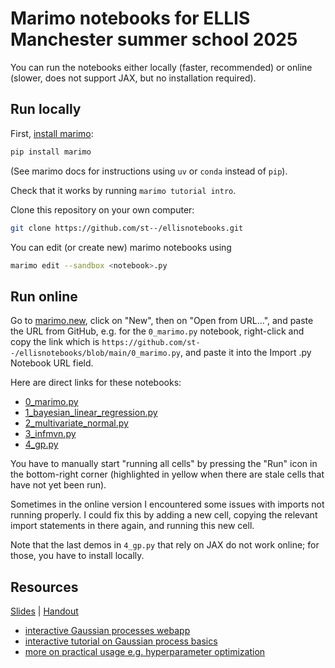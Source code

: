 # Marimo notebooks for ELLIS Manchester summer school 2025

You can run the notebooks either locally (faster, recommended) or online (slower, does not support JAX, but no installation required).

## Run locally

First, [install marimo](https://docs.marimo.io/getting_started/installation/):
```bash
pip install marimo
```
(See marimo docs for instructions using `uv` or `conda` instead of `pip`).

Check that it works by running `marimo tutorial intro`.

Clone this repository on your own computer:
```bash
git clone https://github.com/st--/ellisnotebooks.git
```

You can edit (or create new) marimo notebooks using
```bash
marimo edit --sandbox <notebook>.py
```

## Run online

Go to [marimo.new](https://marimo.new/), click on "New", then on "Open from URL...", and paste the URL from GitHub, e.g. for the `0_marimo.py` notebook, right-click and copy the link which is `https://github.com/st--/ellisnotebooks/blob/main/0_marimo.py`, and paste it into the Import .py Notebook URL field.

Here are direct links for these notebooks:

- [0_marimo.py](https://marimo.app?src=https%3A%2F%2Fgithub.com%2Fst--%2Fellisnotebooks%2Fblob%2Fmain%2F0_marimo.py)
- [1_bayesian_linear_regression.py](https://marimo.app?src=https%3A%2F%2Fgithub.com%2Fst--%2Fellisnotebooks%2Fblob%2Fmain%2F1_bayesian_linear_regression.py)
- [2_multivariate_normal.py](https://marimo.app?src=https%3A%2F%2Fgithub.com%2Fst--%2Fellisnotebooks%2Fblob%2Fmain%2F2_multivariate_normal.py)
- [3_infmvn.py](https://marimo.app?src=https%3A%2F%2Fgithub.com%2Fst--%2Fellisnotebooks%2Fblob%2Fmain%2F3_infmvn.py)
- [4_gp.py](https://marimo.app?src=https%3A%2F%2Fgithub.com%2Fst--%2Fellisnotebooks%2Fblob%2Fmain%2F4_gp.py)

You have to manually start "running all cells" by pressing the "Run" icon in the bottom-right corner (highlighted in yellow when there are stale cells that have not yet been run).

Sometimes in the online version I encountered some issues with imports not running properly. I could fix this by adding a new cell, copying the relevant import statements in there again, and running this new cell.

Note that the last demos in `4_gp.py` that rely on JAX do not work online; for those, you have to install locally.

## Resources

[Slides](https://drive.google.com/file/d/18BLYsXql3FJcGFNVbZcuUPDFiLlqatYe/view?usp=sharing)
| [Handout](https://drive.google.com/file/d/1kMWDB61Y-Lpgyc_J-Ou8yG9z7-qltPNr/view?usp=sharing)

- [interactive Gaussian processes webapp](https://www.infinitecuriosity.org/vizgp/)
- [interactive tutorial on Gaussian process basics](https://distill.pub/2019/visual-exploration-gaussian-processes/)
- [more on practical usage e.g. hyperparameter optimization](https://infallible-thompson-49de36.netlify.app/\#section-5)
